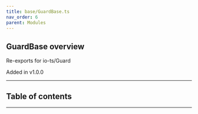 ```yaml
---
title: base/GuardBase.ts
nav_order: 6
parent: Modules
---
```


## GuardBase overview

Re-exports for io-ts/Guard

Added in v1.0.0

---

<h2 class="text-delta">Table of contents</h2>

---

